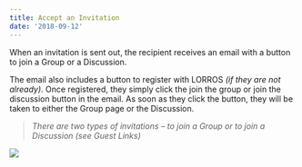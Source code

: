 ```yaml
---
title: Accept an Invitation
date: '2018-09-12'
---
```

When an invitation is sent out, the recipient receives an email with a button to join a Group or a Discussion.

The email also includes a button to register with LORROS _(if they are not already)_. Once registered, they simply click the join the group or join the discussion button in the email. As soon as they click the button, they will be taken to either the Group page or the Discussion.

> _There are two types of invitations – to join a Group or to join a Discussion (see Guest Links)_

![](/assets/accept-invite.png)
